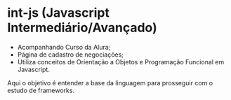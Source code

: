 # int-js (Javascript Intermediário/Avançado)

- Acompanhando Curso da Alura;
- Página de cadastro de negociações;
- Utiliza conceitos de Orientação a Objetos e Programação Funcional em Javascript.

Aqui o objetivo é entender a base da linguagem para prosseguir com o estudo de frameworks.
